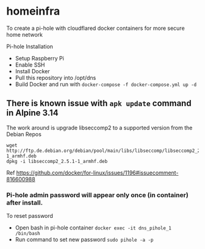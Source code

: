 # homeinfra
To create a pi-hole with cloudflared docker containers for more secure home network

Pi-hole Installation 

- Setup Raspberry Pi 
- Enable SSH
- Install Docker 
- Pull this repository into /opt/dns 
- Build Docker and run with `docker-compose -f docker-compose.yml up -d`  


## There is known issue with `apk update` command in Alpine 3.14
The work around is upgrade libseccomp2 to a supported version from the Debian Repos 
```
wget http://ftp.de.debian.org/debian/pool/main/libs/libseccomp/libseccomp2_2.5.1-1_armhf.deb
dpkg -i libseccomp2_2.5.1-1_armhf.deb
```
Ref https://github.com/docker/for-linux/issues/1196#issuecomment-816600988

### Pi-hole admin password will appear only once (in container) after install. 
To reset password 
- Open bash in pi-hole container 
`docker exec -it dns_pihole_1 /bin/bash`
- Run command to set new password
`sudo pihole -a -p`

